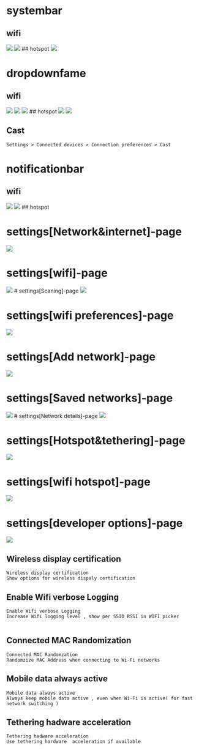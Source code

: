 # systembar

## wifi

<img src="//../zimage/wireless/wifi/12_wifiview/systembar_wifi_1.png"  />

<img src="//../zimage/wireless/wifi/12_wifiview/systembar_wifi_2.png"  />
## hotspot
<img src="//../zimage/wireless/wifi/12_wifiview/systembar_hotspot_1.png"  />

# dropdownfame




## wifi
<img src="//../zimage/wireless/wifi/12_wifiview/dropdownfame_wifi_1.png"  />
<img src="//../zimage/wireless/wifi/12_wifiview/dropdownfame_wifi_2.png"  />
<img src="//../zimage/wireless/wifi/12_wifiview/dropdownfame_wifi_3.png"  />
## hotspot

<img src="//../zimage/wireless/wifi/12_wifiview/dropdownfame_hotspot_1.png"  />

<img src="//../zimage/wireless/wifi/12_wifiview/dropdownfame_hotspot_2.png"  />

## Cast
```
Settings > Connected devices > Connection preferences > Cast

```

# notificationbar

## wifi

<img src="//../zimage/wireless/wifi/12_wifiview/notificationbar_wifi_1.png"  />
<img src="//../zimage/wireless/wifi/12_wifiview/notificationbar_wifi_2.png"  />
## hotspot


# settings[Network&internet]-page

<img src="//../zimage/wireless/wifi/12_wifiview/network_1.png"  />


# settings[wifi]-page

<img src="//../zimage/wireless/wifi/12_wifiview/wifi_1.png"  />
# settings[Scaning]-page

<img src="//../zimage/wireless/wifi/12_wifiview/scaning_1.png"  />

# settings[wifi preferences]-page
<img src="//../zimage/wireless/wifi/12_wifiview/preferences_1.jpg"  />

# settings[Add network]-page
<img src="//../zimage/wireless/wifi/12_wifiview/add_1.jpg"  />




# settings[Saved networks]-page

<img src="//../zimage/wireless/wifi/12_wifiview/save_1.jpg"  />
# settings[Network details]-page

<img src="//../zimage/wireless/wifi/12_wifiview/detail_1.jpg"  />


# settings[Hotspot&tethering]-page

<img src="//../zimage/wireless/wifi/12_wifiview/hotspot_1.jpg"  />

# settings[wifi hotspot]-page
<img src="//../zimage/wireless/wifi/12_wifiview/hotspot_detail_1.jpg"  />


# settings[developer options]-page

<img src="//../zimage/wireless/wifi/12_wifiview/developer_1.jpg"  />

## Wireless display certification
```
Wireless display certification
Show options for wireless dispaly certification
```

## Enable Wifi verbose Logging
```
Enable Wifi verbose Logging
Increase Wifi logging level , show per SSID RSSI in WIFI picker


```

##  Connected MAC Randomization
```
Connected MAC Randomzation
Randomzize MAC Address when connecting to Wi-Fi networks

```


##  Mobile data always active
```
Mobile data always active
Always keep mobile data active , even when Wi-Fi is active( for fast network switching )

```


## Tethering hadware acceleration
```
Tethering hadware acceleration
Use tethering hardware  acceleration if available

```
